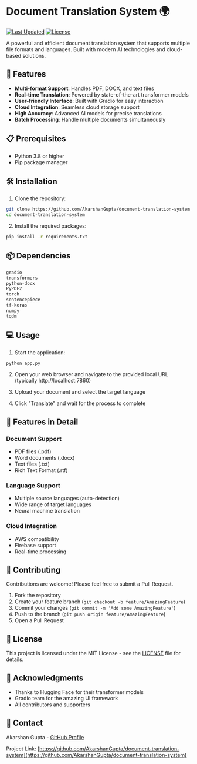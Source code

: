 # Document Translation System 🌍
[![Last Updated](https://img.shields.io/badge/Last%20Updated-2025--02--19-blue.svg)](https://github.com/AkarshanGupta/document-translation-system)
[![License](https://img.shields.io/badge/License-MIT-green.svg)](LICENSE)

A powerful and efficient document translation system that supports multiple file formats and languages. Built with modern AI technologies and cloud-based solutions.

## 🚀 Features

- **Multi-format Support**: Handles PDF, DOCX, and text files
- **Real-time Translation**: Powered by state-of-the-art transformer models
- **User-friendly Interface**: Built with Gradio for easy interaction
- **Cloud Integration**: Seamless cloud storage support
- **High Accuracy**: Advanced AI models for precise translations
- **Batch Processing**: Handle multiple documents simultaneously

## 📋 Prerequisites

- Python 3.8 or higher
- Pip package manager

## 🛠️ Installation

1. Clone the repository:
```bash
git clone https://github.com/AkarshanGupta/document-translation-system.git
cd document-translation-system
```

2. Install the required packages:
```bash
pip install -r requirements.txt
```

## 📦 Dependencies

```txt
gradio
transformers
python-docx
PyPDF2
torch
sentencepiece
tf-keras
numpy
tqdm
```

## 💻 Usage

1. Start the application:
```bash
python app.py
```

2. Open your web browser and navigate to the provided local URL (typically http://localhost:7860)

3. Upload your document and select the target language

4. Click "Translate" and wait for the process to complete

## 🌟 Features in Detail

### Document Support
- PDF files (.pdf)
- Word documents (.docx)
- Text files (.txt)
- Rich Text Format (.rtf)

### Language Support
- Multiple source languages (auto-detection)
- Wide range of target languages
- Neural machine translation

### Cloud Integration
- AWS compatibility
- Firebase support
- Real-time processing

## 🤝 Contributing

Contributions are welcome! Please feel free to submit a Pull Request.

1. Fork the repository
2. Create your feature branch (`git checkout -b feature/AmazingFeature`)
3. Commit your changes (`git commit -m 'Add some AmazingFeature'`)
4. Push to the branch (`git push origin feature/AmazingFeature`)
5. Open a Pull Request

## 📝 License

This project is licensed under the MIT License - see the [LICENSE](LICENSE) file for details.

## 🙏 Acknowledgments

- Thanks to Hugging Face for their transformer models
- Gradio team for the amazing UI framework
- All contributors and supporters

## 📮 Contact

Akarshan Gupta - [GitHub Profile](https://github.com/AkarshanGupta)

Project Link: [https://github.com/AkarshanGupta/document-translation-system](https://github.com/AkarshanGupta/document-translation-system)
